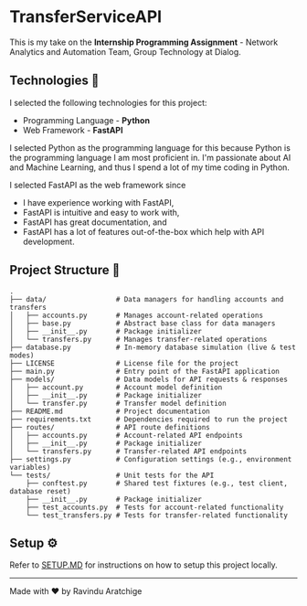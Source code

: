 # TransferServiceAPI

This is my take on the **Internship Programming Assignment** - Network Analytics and Automation Team, Group Technology at Dialog.

## Technologies 🔧

I selected the following technologies for this project:

- Programming Language - **Python**
- Web Framework - **FastAPI**

I selected Python as the programming language for this because Python is the programming language I am most proficient in. I'm passionate about AI and Machine Learning, and thus I spend a lot of my time coding in Python.

I selected FastAPI as the web framework since
- I have experience working with FastAPI,
- FastAPI is intuitive and easy to work with,
- FastAPI has great documentation, and
- FastAPI has a lot of features out-of-the-box which help with API development.

## Project Structure 🌲

```
.
├── data/                 # Data managers for handling accounts and transfers  
│   ├── accounts.py       # Manages account-related operations  
│   ├── base.py           # Abstract base class for data managers  
│   ├── __init__.py       # Package initializer  
│   └── transfers.py      # Manages transfer-related operations  
├── database.py           # In-memory database simulation (live & test modes)   
├── LICENSE               # License file for the project  
├── main.py               # Entry point of the FastAPI application  
├── models/               # Data models for API requests & responses  
│   ├── account.py        # Account model definition  
│   ├── __init__.py       # Package initializer  
│   └── transfer.py       # Transfer model definition  
├── README.md             # Project documentation  
├── requirements.txt      # Dependencies required to run the project  
├── routes/               # API route definitions  
│   ├── accounts.py       # Account-related API endpoints  
│   ├── __init__.py       # Package initializer  
│   └── transfers.py      # Transfer-related API endpoints  
├── settings.py           # Configuration settings (e.g., environment variables)   
└── tests/                # Unit tests for the API  
    ├── conftest.py       # Shared test fixtures (e.g., test client, database reset)  
    ├── __init__.py       # Package initializer  
    ├── test_accounts.py  # Tests for account-related functionality  
    └── test_transfers.py # Tests for transfer-related functionality  
```

## Setup ⚙️

Refer to [SETUP.MD](https://github.com/ravi-aratchige/TransferServiceAPI/blob/main/SETUP.md) for instructions on how to setup this project locally.

---

Made with ❤️ by Ravindu Aratchige
